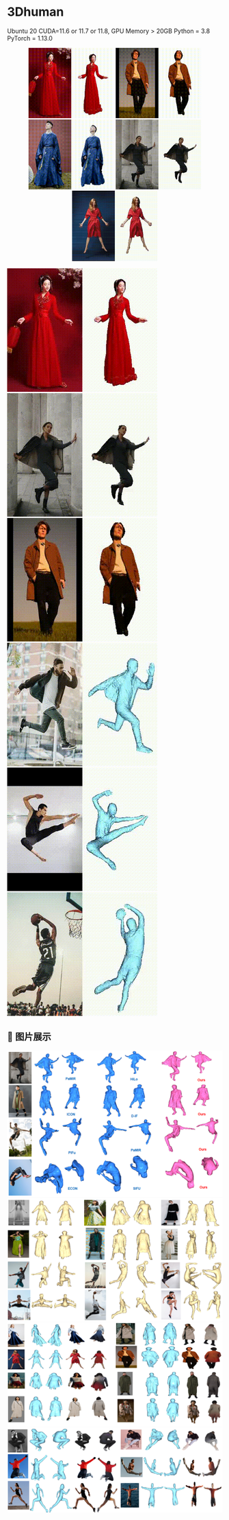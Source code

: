 # 3Dhuman
Ubuntu 20 
CUDA=11.6 or 11.7 or 11.8, GPU Memory > 20GB
Python = 3.8
PyTorch = 1.13.0 



<p align="center">
  <img src="examples/output.gif" width="200" alt="Demo 1">
  <img src="examples/output4.gif" width="200" alt="Demo 3">
  <img src="examples/output2.gif" width="200" alt="Demo 3">
  <img src="examples/b.gif" width="200" alt="Demo 2">
  <img src="examples/a.gif" width="200" alt="Demo 2">
</p>

![Demo GIF](examples/output.gif) ![Demo GIF](examples/b.gif) ![Demo GIF](examples/output4.gif) 
![Demo GIF](examples/d.gif) ![Demo GIF](examples/output3.gif) ![Demo GIF](examples/c.gif) 
## 📸 图片展示
![Image 1](examples/comparsion.PNG)
![Image 2](examples/pose.PNG)
![Image 3](examples/colors_loose.PNG)
![Image 4](examples/colors_pose.PNG)
